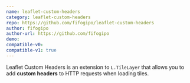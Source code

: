 ```yaml
---
name: leaflet-custom-headers
category: leaflet-custom-headers
repo: https://github.com/fifogipo/leaflet-custom-headers
author: fifogipo
author-url: https://github.com/fifogipo
demo: 
compatible-v0:
compatible-v1: true
---
```


Leaflet Custom Headers is an extension to `L.TileLayer` that allows you to add **custom headers** to HTTP requests when loading tiles.
